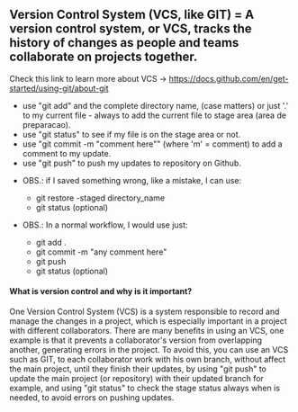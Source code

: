 ## Version Control System (VCS, like GIT) = A version control system, or VCS, tracks the history of changes as people and teams collaborate on projects together.
Check this link to learn more about VCS -> https://docs.github.com/en/get-started/using-git/about-git

* use "git add" and the complete directory name, (case matters) or just '.' to my current file - always to add the current file to stage area (area de preparacao).
* use "git status" to see if my file is on the stage area or not.
* use "git commit -m "comment here"" (where 'm' = comment) to add a comment to my update.
* use "git push" to push my updates to repository on Github.

- OBS.: if I saved something wrong, like a mistake, I can use:
    - git restore -staged directory_name
    - git status (optional)

- OBS.: In a normal workflow, I would use just:
    - git add .
    - git commit -m "any comment here"
    - git push
    - git status (optional)


#### What is version control and why is it important?
One Version Control System (VCS) is a system responsible to record and manage the changes in a project, which is especially important in a project with different collaborators. 
There are many benefits in using an VCS, one example is that it prevents a collaborator's version from overlapping another, generating errors in the project.
To avoid this, you can use an VCS such as GIT, to each collaborator work with his own branch, without affect the main project, until they finish their updates, by using "git push" to update the main project (or repository) with their updated branch for example, and using "git status" to check the stage status always when is needed, to avoid errors on pushing updates.
